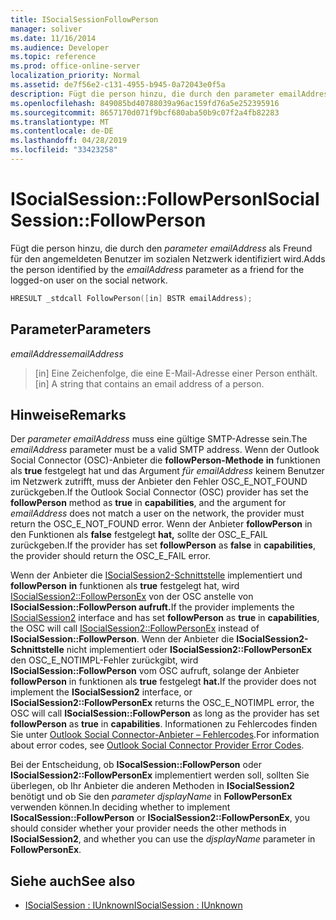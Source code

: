 ```yaml
---
title: ISocialSessionFollowPerson
manager: soliver
ms.date: 11/16/2014
ms.audience: Developer
ms.topic: reference
ms.prod: office-online-server
localization_priority: Normal
ms.assetid: de7f56e2-c131-4955-b945-0a72043e0f5a
description: Fügt die person hinzu, die durch den parameter emailAddress als Freund für den angemeldeten Benutzer im sozialen Netzwerk identifiziert wird.
ms.openlocfilehash: 849085bd40788039a96ac159fd76a5e252395916
ms.sourcegitcommit: 8657170d071f9bcf680aba50b9c07f2a4fb82283
ms.translationtype: MT
ms.contentlocale: de-DE
ms.lasthandoff: 04/28/2019
ms.locfileid: "33423258"
---
```

# <a name="isocialsessionfollowperson"></a><span data-ttu-id="8eeca-103">ISocialSession::FollowPerson</span><span class="sxs-lookup"><span data-stu-id="8eeca-103">ISocialSession::FollowPerson</span></span>

<span data-ttu-id="8eeca-104">Fügt die person hinzu, die durch den  _parameter emailAddress_ als Freund für den angemeldeten Benutzer im sozialen Netzwerk identifiziert wird.</span><span class="sxs-lookup"><span data-stu-id="8eeca-104">Adds the person identified by the  _emailAddress_ parameter as a friend for the logged-on user on the social network.</span></span> 
  
```cpp
HRESULT _stdcall FollowPerson([in] BSTR emailAddress);
```

## <a name="parameters"></a><span data-ttu-id="8eeca-105">Parameter</span><span class="sxs-lookup"><span data-stu-id="8eeca-105">Parameters</span></span>

<span data-ttu-id="8eeca-106">_emailAddress_</span><span class="sxs-lookup"><span data-stu-id="8eeca-106">_emailAddress_</span></span>
  
> <span data-ttu-id="8eeca-107">[in] Eine Zeichenfolge, die eine E-Mail-Adresse einer Person enthält.</span><span class="sxs-lookup"><span data-stu-id="8eeca-107">[in] A string that contains an email address of a person.</span></span>
    
## <a name="remarks"></a><span data-ttu-id="8eeca-108">Hinweise</span><span class="sxs-lookup"><span data-stu-id="8eeca-108">Remarks</span></span>

<span data-ttu-id="8eeca-109">Der  _parameter emailAddress_ muss eine gültige SMTP-Adresse sein.</span><span class="sxs-lookup"><span data-stu-id="8eeca-109">The  _emailAddress_ parameter must be a valid SMTP address.</span></span> <span data-ttu-id="8eeca-110">Wenn der Outlook Social Connector (OSC)-Anbieter die **followPerson-Methode** **in** funktionen als **true** festgelegt hat und das Argument _für emailAddress_ keinem Benutzer im Netzwerk zutrifft, muss der Anbieter den Fehler OSC_E_NOT_FOUND zurückgeben.</span><span class="sxs-lookup"><span data-stu-id="8eeca-110">If the Outlook Social Connector (OSC) provider has set the **followPerson** method as **true** in **capabilities**, and the argument for  _emailAddress_ does not match a user on the network, the provider must return the OSC_E_NOT_FOUND error.</span></span> <span data-ttu-id="8eeca-111">Wenn der Anbieter **followPerson** in den Funktionen als **false** festgelegt **hat,** sollte der OSC_E_FAIL zurückgeben.</span><span class="sxs-lookup"><span data-stu-id="8eeca-111">If the provider has set **followPerson** as **false** in **capabilities**, the provider should return the OSC_E_FAIL error.</span></span>
  
<span data-ttu-id="8eeca-112">Wenn der Anbieter die [ISocialSession2-Schnittstelle](isocialsession2iunknown.md) implementiert und **followPerson** **in** funktionen als **true** festgelegt hat, wird [ISocialSession2::FollowPersonEx](isocialsession2-followpersonex.md) von der OSC anstelle von **ISocialSession::FollowPerson aufruft.**</span><span class="sxs-lookup"><span data-stu-id="8eeca-112">If the provider implements the [ISocialSession2](isocialsession2iunknown.md) interface and has set **followPerson** as **true** in **capabilities**, the OSC will call [ISocialSession2::FollowPersonEx](isocialsession2-followpersonex.md) instead of **ISocialSession::FollowPerson**.</span></span> <span data-ttu-id="8eeca-113">Wenn der Anbieter die **ISocialSession2-Schnittstelle** nicht implementiert oder **ISocialSession2::FollowPersonEx** den OSC_E_NOTIMPL-Fehler zurückgibt, wird **ISocialSession::FollowPerson** vom OSC aufruft, solange der Anbieter **followPerson** in funktionen als **true** festgelegt **hat.**</span><span class="sxs-lookup"><span data-stu-id="8eeca-113">If the provider does not implement the **ISocialSession2** interface, or **ISocialSession2::FollowPersonEx** returns the OSC_E_NOTIMPL error, the OSC will call **ISocialSession::FollowPerson** as long as the provider has set **followPerson** as **true** in **capabilities**.</span></span> <span data-ttu-id="8eeca-114">Informationen zu Fehlercodes finden Sie unter [Outlook Social Connector-Anbieter – Fehlercodes](outlook-social-connector-provider-error-codes.md).</span><span class="sxs-lookup"><span data-stu-id="8eeca-114">For information about error codes, see [Outlook Social Connector Provider Error Codes](outlook-social-connector-provider-error-codes.md).</span></span>
  
<span data-ttu-id="8eeca-115">Bei der Entscheidung, ob **ISocalSession::FollowPerson** oder **ISocialSession2::FollowPersonEx** implementiert werden soll, sollten Sie überlegen, ob Ihr Anbieter die anderen Methoden in **ISocialSession2** benötigt und ob Sie den  _parameter djsplayName_ in **FollowPersonEx** verwenden können.</span><span class="sxs-lookup"><span data-stu-id="8eeca-115">In deciding whether to implement **ISocalSession::FollowPerson** or **ISocialSession2::FollowPersonEx**, you should consider whether your provider needs the other methods in **ISocialSession2**, and whether you can use the  _djsplayName_ parameter in **FollowPersonEx**.</span></span>
  
## <a name="see-also"></a><span data-ttu-id="8eeca-116">Siehe auch</span><span class="sxs-lookup"><span data-stu-id="8eeca-116">See also</span></span>

- [<span data-ttu-id="8eeca-117">ISocialSession : IUnknown</span><span class="sxs-lookup"><span data-stu-id="8eeca-117">ISocialSession : IUnknown</span></span>](isocialsessioniunknown.md)

